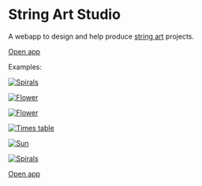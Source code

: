 # String Art Studio

A webapp to design and help produce [string art](https://en.wikipedia.org/wiki/String_art) projects.

[Open app](https://www.stringart.app)

Examples:

[![Spirals](https://gcdn.pbrd.co/images/7BcwTQ5Do0zw.png?o=1)](https://www.stringart.app/?pattern=spirals)

[![Flower](https://i.ibb.co/xDbrXLf/Flower-1.png)](https://www.stringart.app/?pattern=flower)

[![Flower](https://i.ibb.co/ryxznSg/Maurer-Rose.png)](https://www.stringart.app/?pattern=maurer_rose)

[![Times table](https://gcdn.pbrd.co/images/H4KMSs2HicgO.png?o=1)](https://yoxigen.github.io/string_art/?pattern=times_tables&config=%7B%22n%22%3A180%2C%22base%22%3A2%2C%22layers%22%3A7%2C%22multicolor%22%3Atrue%2C%22multicolorRange%22%3A180%2C%22multicolorStart%22%3A256%2C%22color%22%3A%22%23ff4d00%22%2C%22darkMode%22%3Atrue%2C%22showStrings%22%3Atrue%2C%22showNails%22%3Atrue%2C%22nailRadius%22%3A1%7D)

[![Sun](https://gcdn.pbrd.co/images/ddopISBCL9u7.png?o=1)](https://yoxigen.github.io/string_art/?pattern=times_tables&config=%7B%22n%22%3A151%2C%22base%22%3A26%2C%22layers%22%3A6%2C%22multicolor%22%3Atrue%2C%22multicolorRange%22%3A180%2C%22multicolorStart%22%3A141%2C%22color%22%3A%22%23ff4d00%22%2C%22darkMode%22%3Atrue%2C%22showStrings%22%3Atrue%2C%22showNails%22%3Atrue%2C%22nailRadius%22%3A1%7D)

[![Spirals](https://gcdn.pbrd.co/images/lS4G6iSBv74z.png?o=1)](https://yoxigen.github.io/string_art/?pattern=spirals&config=%7B%22n%22%3A106%2C%22radiusIncrease%22%3A6%2C%22angleStep%22%3A0.05%2C%22nSpirals%22%3A3%2C%22color%22%3A%22%2300ddff%22%2C%22darkMode%22%3Atrue%2C%22showStrings%22%3Atrue%2C%22showNails%22%3Atrue%2C%22nailRadius%22%3A1%7D)

[Open app](https://www.stringart.app)
